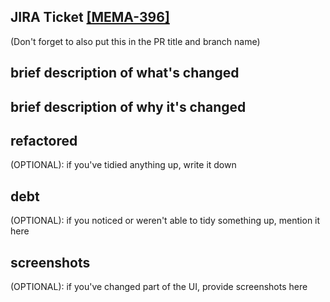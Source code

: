 ## JIRA Ticket [[MEMA-396]](https://homeservenow.atlassian.net/browse/)
(Don't forget to also put this in the PR title and branch name)

## brief description of what's changed
## brief description of why it's changed

## refactored
(OPTIONAL): if you've tidied anything up, write it down

## debt
(OPTIONAL): if you noticed or weren't able to tidy something up, mention it here

## screenshots
(OPTIONAL): if you've changed part of the UI, provide screenshots here
